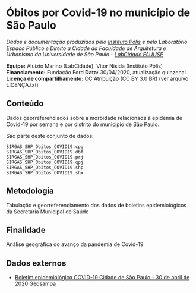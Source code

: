 Óbitos por Covid-19 no município de São Paulo
============
*Dados e documentação produzidos pelo [Instituto Pólis](https://polis.org.br/) e pelo Laboratório Espaço Público e Direito à Cidade da Faculdade de Arquitetura e Urbanismo da Universidade de São Paulo - [LabCidade FAUUSP](http://www.labcidade.fau.usp.br/)*

**Equipe:** Aluízio Marino (LabCidade), Vitor Nisida (Instituto Pólis) 
**Financiamento:** Fundação Ford
**Data:** 30/04/2020, atualização quinzenal
**Licença de compartilhamento:** CC Atribuição (CC BY 3.0 BR) (ver arquivo LICENÇA.txt)

## Conteúdo
Dados georreferenciados sobre a morbidade relacionada à epidemia de Covid-19 por semana e por distrito do município de São Paulo. 

São parte deste conjunto de dados:

    SIRGAS_SHP_Obitos_COVID19.cpg
    SIRGAS_SHP_Obitos_COVID19.dbf
    SIRGAS_SHP_Obitos_COVID19.prj
    SIRGAS_SHP_Obitos_COVID19.qpj
    SIRGAS_SHP_Obitos_COVID19.shp
    SIRGAS_SHP_Obitos_COVID19.shx

## Metodologia
Tabulação e georreferenciamento dos dados de boletins epidemiológicos da Secretaria Municipal de Saúde

## Finalidade
Análise geográfica do avanço da pandemia de Covid-19 

## Dados externos
- [Boletim epidemiológico COVID-19 Cidade de São Paulo - 30 de abril de 2020](https://www.prefeitura.sp.gov.br/cidade/secretarias/upload/saude/PMSP_SMS_COVID19_Boletim%20Quinzenal_20200430.pdf)
[Geosampa](http://geosampa.prefeitura.sp.gov.br/PaginasPublicas/_SBC.aspx)
